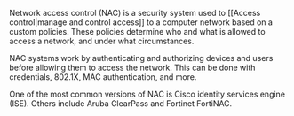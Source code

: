 Network access control (NAC) is a security system used to [[Access control|manage and control access]] to a computer network based on a custom policies. These policies determine who and what is allowed to access a network, and under what circumstances.

NAC systems work by authenticating and authorizing devices and users before allowing them to access the network. This can be done with credentials, 802.1X, MAC authentication, and more.

One of the most common versions of NAC is Cisco identity services engine (ISE). Others include Aruba ClearPass and Fortinet FortiNAC.